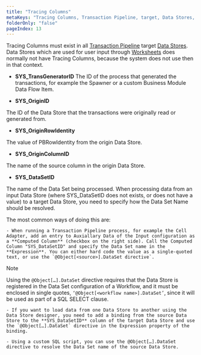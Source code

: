 ```yaml
---
title: "Tracing Columns"
metaKeys: "Tracing Columns, Transaction Pipeline, target, Data Stores, Worksheets, Business, Module, Data, Flow, SYS_TransGeneratorID, SYS_OriginID, SYS_OriginRowIdentity, SYS_OriginColumnID, SYS_DataSetID, Cell Adapter, @Object[…].DataSet "
folderOnly: "false"
pageIndex: 13
---
```


Tracing Columns must exist in all [Transaction Pipeline](transactionpipeline.md) target [Data Stores](../datastores.md). Data Stores which are used for user input through [Worksheets](../worksheets.md) does normally not have Tracing Columns, because the system does not use then in that context.

* **SYS_TransGeneratorID**
 The ID of the process that generated the transactions, for example the Spawner or a custom Business Module Data Flow Item.

*	**SYS_OriginID**

 The ID of the Data Store that the transactions were originally read or generated from.

*	**SYS_OriginRowIdentity**

 The value of PBRowIdentity from the origin Data Store.

*	**SYS_OriginColumnID**

 The name of the source column in the origin Data Store.

*	**SYS_DataSetID**

 The name of the Data Set being processed.
 When processing data from an input Data Store (where SYS_DataSetID does not exists, or does not have a value) to a target Data Store, you need to specify how the Data Set Name should be resolved.

 The most common ways of doing this are:

 
    - When running a Transaction Pipeline process, for example the Cell Adapter, add an entry to Auxiallary Data of the Input configuration as a **Computed Column** (checkbox on the right side). Call the Computed Column "SYS_DataSetID" and specify the Data Set name in the **Expression**. You can either hard code the value as a single-quoted text, or use the `@Object[<source>].DataSet directive`.


 
> [!NOTE]
> Using the `@Object[…].DataSet` directive requires that the Data Store is registered in the Data Set configuration of a Workflow, and it must be enclosed in single quotes, `‘@Object[<workflow name>].DataSet’`, since it will be used as part of a SQL SELECT clause.

    - If you want to load data from one Data Store to another using the Data Store designer, you need to add a binding from the source Data Store to the **SYS_DataSetID** column of the target Data Store and use the `@Object[…].DataSet` directive in the Expression property of the binding.

    - Using a custom SQL script, you can use the @Object[…].DataSet directive to resolve the Data Set name of the source Data Store.

